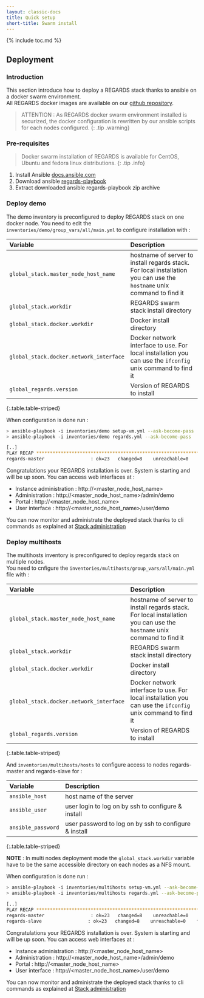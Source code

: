 ```yaml
---
layout: classic-docs
title: Quick setup
short-title: Swarm install
---
```


{% include toc.md %}

## Deployment

### Introduction

This section introduce how to deploy a REGARDS stack thanks to ansible on a docker swarm environment.  
All REGARDS docker images are available on our [github repository](https://github.com/orgs/RegardsOss/packages?repo_name=regards-deployment).

> ATTENTION : As REGARDS docker swarm environment installed is securized, the docker configuration is rewritten by our ansible scripts for each nodes configured.
{: .tip .warning}

### Pre-requisites

> Docker swarm installation of REGARDS is available for CentOS, Ubuntu and fedora linux distributions.
{: .tip .info}

1. Install Ansible [docs.ansible.com](https://docs.ansible.com/ansible/latest/installation_guide/intro_installation.html)
2. Download ansible [regards-playbook](https://github.com/RegardsOss/RegardsOss.github.io/releases/download/V1.2.1/regards-playbook.zip)
3. Extract downloaded ansible regards-playbook zip archive 

### Deploy demo

The demo inventory is preconfigured to deploy REGARDS stack on one docker node.
You need to edit the `inventories/demo/group_vars/all/main.yml` to configure installation with :

|Variable|Description|
|:------|:---------|
|`global_stack.master_node_host_name` | hostname of server to install regards stack. For local installation you can use the `hostname` unix command to find it |
|`global_stack.workdir` | REGARDS swarm stack install directory |
|`global_stack.docker.workdir` | Docker install directory |
|`global_stack.docker.network_interface` | Docker network interface to use. For local installation you can use the `ifconfig` unix command to find it |
|`global_regards.version` | Version of REGARDS to install |
{:.table.table-striped}

When configuration is done run :
```bash
> ansible-playbook -i inventories/demo setup-vm.yml --ask-become-pass
> ansible-playbook -i inventories/demo regards.yml --ask-become-pass

[..]
PLAY RECAP *******************************************************************************************************
regards-master                 : ok=23   changed=8    unreachable=0    failed=0    skipped=1    rescued=0    ignored=0
```

Congratulations your REGARDS installation is over. System is starting and will be up soon. You can access web interfaces at :
 - Instance administration : http://\<master_node_host_name\>
 - Administration : http://\<master_node_host_name\>/admin/demo
 - Portal : http://\<master_node_host_name\>
 - User interface : http://\<master_node_host_name\>/user/demo

You can now monitor and administrate the deployed stack thanks to cli commands as explained at [Stack administration](/getting-started/swarm-cli)

### Deploy multihosts

The multihosts inventory is preconfigured to deploy regards stack on multiple nodes.  
You need to cnfigure the `inventories/multihosts/group_vars/all/main.yml` file with :

|Variable|Description|
|:------|:---------|
|`global_stack.master_node_host_name`| hostname of server to install regards stack. For local installation you can use the `hostname` unix command to find it |
|`global_stack.workdir` | REGARDS swarm stack install directory |
|`global_stack.docker.workdir` | Docker install directory |
|`global_stack.docker.network_interface` | Docker network interface to use. For local installation you can use the `ifconfig` unix command to find it |
|`global_regards.version` | Version of REGARDS to install |
{:.table.table-striped}

And `inventories/multihosts/hosts` to configure access to nodes regards-master and regards-slave for :


|Variable|Description|
|:------|:---------|
|`ansible_host` | host name of the server |
|`ansible_user` | user login to log on by ssh to configure & install  |
|`ansible_password` | user password to log on by ssh to configure & install |
{:.table.table-striped}

**NOTE** : In multi nodes deployment mode the `global_stack.workdir` variable have to be the same accessible directory on each nodes as a NFS mount.

When configuration is done run :
```bash
> ansible-playbook -i inventories/multihosts setup-vm.yml --ask-become-pass
> ansible-playbook -i inventories/multihosts regards.yml --ask-become-pass

[..]
PLAY RECAP *******************************************************************************************************
regards-master                 : ok=23   changed=8    unreachable=0    failed=0    skipped=1    rescued=0    ignored=0
regards-slave                 : ok=23   changed=8    unreachable=0    failed=0    skipped=1    rescued=0    ignored=0
```

Congratulations your REGARDS installation is over. System is starting and will be up soon. You can access web interfaces at :
 - Instance administration : http://\<master_node_host_name\>
 - Administration : http://\<master_node_host_name\>/admin/demo
 - Portal : http://\<master_node_host_name\>
 - User interface : http://\<master_node_host_name\>/user/demo

You can now monitor and administrate the deployed stack thanks to cli commands as explained at [Stack administration](/getting-started/swarm-cli)
